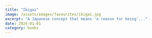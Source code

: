 ```yaml
---
title: "Ikigai"
image: /assets/images/favourites/ikigai.jpg
excerpt: "A Japanese concept that means 'a reason for being'..."
date: 2024-01-01
category: books
---
```

